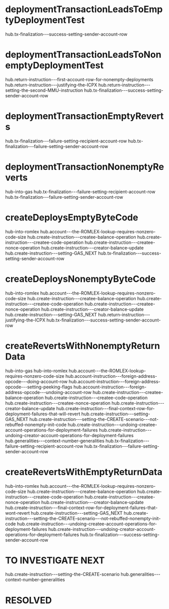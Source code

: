 deploymentTransactionLeadsToEmptyDeploymentTest
===============================================

hub.tx-finalization---success-setting-sender-account-row


deploymentTransactionLeadsToNonemptyDeploymentTest
==================================================

hub.return-instruction---first-account-row-for-nonempty-deployments
hub.return-instruction---justifying-the-ICPX
hub.return-instruction---setting-the-second-MMU-instruction
hub.tx-finalization---success-setting-sender-account-row


deploymentTransactionEmptyReverts
=================================

hub.tx-finalization---failure-setting-recipient-account-row
hub.tx-finalization---failure-setting-sender-account-row


deploymentTransactionNonemptyReverts
====================================

hub-into-gas
hub.tx-finalization---failure-setting-recipient-account-row
hub.tx-finalization---failure-setting-sender-account-row


createDeploysEmptyByteCode
==========================

hub-into-romlex
hub.account---the-ROMLEX-lookup-requires-nonzero-code-size
hub.create-instruction---createe-balance-operation
hub.create-instruction---createe-code-operation
hub.create-instruction---createe-nonce-operation
hub.create-instruction---creator-balance-update
hub.create-instruction---setting-GAS_NEXT
hub.tx-finalization---success-setting-sender-account-row


createDeploysNonemptyByteCode
=============================

hub-into-romlex
hub.account---the-ROMLEX-lookup-requires-nonzero-code-size
hub.create-instruction---createe-balance-operation
hub.create-instruction---createe-code-operation
hub.create-instruction---createe-nonce-operation
hub.create-instruction---creator-balance-update
hub.create-instruction---setting-GAS_NEXT
hub.return-instruction---justifying-the-ICPX
hub.tx-finalization---success-setting-sender-account-row


createRevertsWithNonemptyReturnData
===================================

hub-into-gas
hub-into-romlex
hub.account---the-ROMLEX-lookup-requires-nonzero-code-size
hub.account-instruction---foreign-address-opcode---doing-account-row
hub.account-instruction---foreign-address-opcode---setting-peeking-flags
hub.account-instruction---foreign-address-opcode---undoing-account-row
hub.create-instruction---createe-balance-operation
hub.create-instruction---createe-code-operation
hub.create-instruction---createe-nonce-operation
hub.create-instruction---creator-balance-update
hub.create-instruction---final-context-row-for-deployment-failures-that-will-revert
hub.create-instruction---setting-GAS_NEXT
hub.create-instruction---setting-the-CREATE-scenario---not-rebuffed-nonempty-init-code
hub.create-instruction---undoing-createe-account-operations-for-deployment-failures
hub.create-instruction---undoing-creator-account-operations-for-deployment-failures
hub.generalities---context-number-generalities
hub.tx-finalization---failure-setting-recipient-account-row
hub.tx-finalization---failure-setting-sender-account-row


createRevertsWithEmptyReturnData
================================

hub-into-romlex
hub.account---the-ROMLEX-lookup-requires-nonzero-code-size
hub.create-instruction---createe-balance-operation
hub.create-instruction---createe-code-operation
hub.create-instruction---createe-nonce-operation
hub.create-instruction---creator-balance-update
hub.create-instruction---final-context-row-for-deployment-failures-that-wont-revert
hub.create-instruction---setting-GAS_NEXT
hub.create-instruction---setting-the-CREATE-scenario---not-rebuffed-nonempty-init-code
hub.create-instruction---undoing-createe-account-operations-for-deployment-failures
hub.create-instruction---undoing-creator-account-operations-for-deployment-failures
hub.tx-finalization---success-setting-sender-account-row


TO INVESTIGATE NEXT
===================

hub.create-instruction---setting-the-CREATE-scenario
hub.generalities---context-number-generalities

RESOLVED
========
